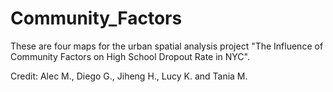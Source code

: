 # Community_Factors

These are four maps for the urban spatial analysis project "The Influence of Community Factors on High School Dropout Rate in NYC". 

Credit: Alec M., Diego G., Jiheng H., Lucy K. and Tania M.
